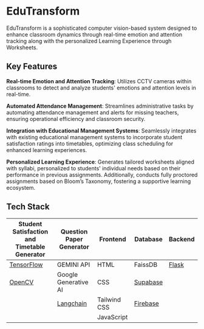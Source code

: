 # EduTransform
EduTransform is a sophisticated computer vision-based system designed to enhance classroom dynamics through real-time emotion and attention tracking along with the personalized Learning Experience through Worksheets.

## Key Features
**Real-time Emotion and Attention Tracking**: Utilizes CCTV cameras within classrooms to detect and analyze students' emotions and attention levels in real-time.

**Automated Attendance Management**: Streamlines administrative tasks by automating attendance management and alerts for missing teachers, ensuring operational efficiency and classroom security.

**Integration with Educational Management Systems**: Seamlessly integrates with existing educational management systems to incorporate student satisfaction ratings into timetables, optimizing class scheduling for enhanced learning experiences.

**Personalized Learning Experience**: Generates tailored worksheets aligned with syllabi, personalized to students' individual needs based on their performance in previous assignments. Additionally, conducts fully proctored assignments based on Bloom’s Taxonomy, fostering a supportive learning ecosystem.

## Tech Stack

| **Student Satisfaction and Timetable Generator**                              | **Question Paper Generator**                             | **Frontend**      | **Database**                                      | **Backend**                                      |
|-------------------------------------------------------------------------------|-----------------------------------------------------------|-------------------|---------------------------------------------------|-------------------------------------------------|
| [TensorFlow](https://www.tensorflow.org/)                                     | GEMINI API       | HTML              | FaissDB      | [Flask](https://flask.palletsprojects.com/en/2.1.x/) |
| [OpenCV](https://opencv.org/)                                                 | Google Generative AI | CSS               | [Supabase](https://supabase.io/docs)             |                                                 |
|                                                                               | [Langchain](https://python.langchain.com/docs/get_started/introduction/)           | Tailwind CSS      | [Firebase](https://firebase.google.com/docs)      |                                                 |
|                                                                               |                                                             | JavaScript        |                                                   |                                                 |

